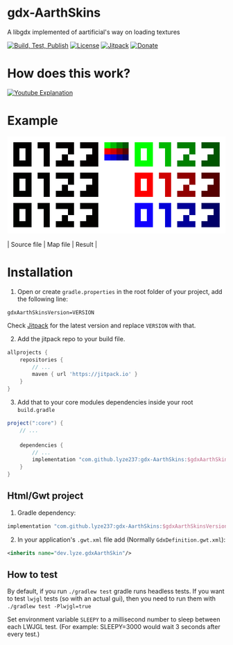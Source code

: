 # gdx-AarthSkins

A libgdx implemented of aartificial's way on loading textures 

[![Build, Test, Publish](https://github.com/lyze237/gdx-AarthSkins/workflows/Test/badge.svg?branch=main)](https://github.com/lyze237/gdx-AarthSkins/actions?query=workflow%3A%22Test%22)
[![License](https://img.shields.io/github/license/lyze237/gdx-AarthSkins)](https://github.com/lyze237/gdx-AarthSkins/blob/main/LICENSE)
[![Jitpack](https://jitpack.io/v/lyze237/gdx-AarthSkins.svg)](https://jitpack.io/#lyze237/gdx-AarthSkins)
[![Donate](https://img.shields.io/badge/Donate-%3C3-red)](https://coffee.lyze.dev)

# How does this work?

[![Youtube Explanation](https://img.youtube.com/vi/HsOKwUwL1bE/0.jpg)](https://www.youtube.com/watch?v=HsOKwUwL1bE)

# Example

![](images/example.png)

| Source file | Map file | Result |

# Installation

1. Open or create `gradle.properties` in the root folder of your project, add the following line:

```properties
gdxAarthSkinsVersion=VERSION
```

Check [Jitpack](https://jitpack.io/#lyze237/gdx-AarthSkins/) for the latest version and replace `VERSION` with that.

2. Add the jitpack repo to your build file.

```groovy
allprojects {
    repositories {
        // ...
        maven { url 'https://jitpack.io' }
    }
}
```

3. Add that to your core modules dependencies inside your root `build.gradle`

```groovy
project(":core") {
    // ...

    dependencies {
        // ...
        implementation "com.github.lyze237:gdx-AarthSkins:$gdxAarthSkinsVersion"
    }
}
```

## Html/Gwt project

1. Gradle dependency:

```groovy
implementation "com.github.lyze237:gdx-AarthSkins:$gdxAarthSkinsVersion:sources"
```

2. In your application's `.gwt.xml` file add (Normally `GdxDefinition.gwt.xml`):

```xml
<inherits name="dev.lyze.gdxAarthSkin"/>
```

## How to test

By default, if you run `./gradlew test` gradle runs headless tests. If you want to test `lwjgl` tests (so with an actual
gui), then you need to run them with `./gradlew test -Plwjgl=true`

Set environment variable `SLEEPY` to a millisecond number to sleep between each LWJGL test. (For example: SLEEPY=3000 would wait 3 seconds after every test.)
